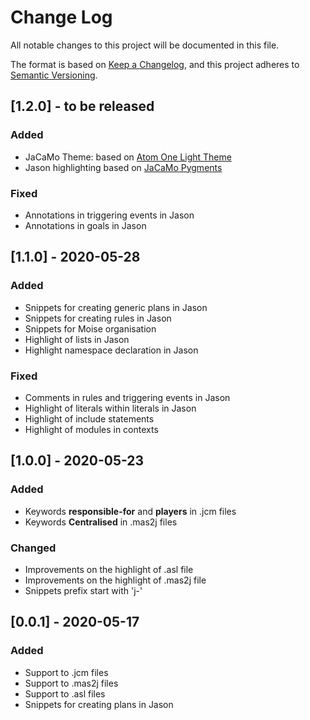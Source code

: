 # Change Log

All notable changes to this project will be documented in this file.

The format is based on [Keep a Changelog](https://keepachangelog.com/en/1.0.0/), and this project adheres to [Semantic Versioning](https://semver.org/spec/v2.0.0.html).

## [1.2.0] - to be released
### Added
- JaCaMo Theme: based on [Atom One Light Theme](https://github.com/akamud/vscode-theme-onelight)
- Jason highlighting based on [JaCaMo Pygments](https://bitbucket.org/jomi_hubner/pygments-jacamo/src/default/)
### Fixed
- Annotations in triggering events in Jason
- Annotations in goals in Jason

## [1.1.0] - 2020-05-28
### Added
- Snippets for creating generic plans in Jason
- Snippets for creating rules in Jason
- Snippets for Moise organisation
- Highlight of lists in Jason
- Highlight namespace declaration in Jason
### Fixed
- Comments in rules and triggering events in Jason
- Highlight of literals within literals in Jason
- Highlight of include statements
- Highlight of modules in contexts

## [1.0.0] - 2020-05-23
### Added
- Keywords **responsible-for** and **players** in .jcm files
- Keywords **Centralised** in .mas2j files
### Changed
- Improvements on the highlight of .asl file
- Improvements on the highlight of .mas2j file
- Snippets prefix start with 'j-'

## [0.0.1] - 2020-05-17
### Added
- Support to .jcm files
- Support to .mas2j files
- Support to .asl files
- Snippets for creating plans in Jason
